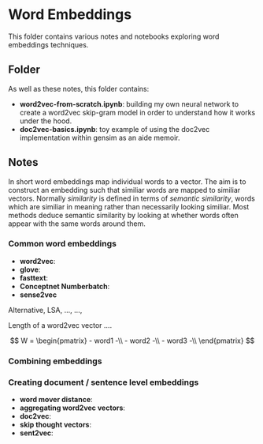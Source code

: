 # Word Embeddings

This folder contains various notes and notebooks exploring word embeddings techniques.

## Folder
As well as these notes, this folder contains:
* **word2vec-from-scratch.ipynb**: building my own neural network to create a word2vec skip-gram model in order to understand how it works under the hood.
* **doc2vec-basics.ipynb**: toy example of using the doc2vec implementation within gensim as an aide memoir.

## Notes
In short word embeddings map individual words to a vector. The aim is to construct an embedding such that similiar words are mapped to similiar vectors. 
Normally *similarity* is defined in terms of *semantic similarity*, words which are similiar in meaning rather than necessarily looking similiar. Most 
methods deduce semantic similarity by looking at whether words often appear with the same words around them.


### Common word embeddings
* **word2vec**:
* **glove**:
* **fasttext**: 
* **Conceptnet Numberbatch**:
* **sense2vec** 

Alternative, LSA, ..., ...,

Length of a word2vec vector ....

$$
    W = \begin{pmatrix}
            - word1 -\\
            - word2 -\\
            - word3 -\\
        \end{pmatrix}
$$
### Combining embeddings



### Creating document / sentence level embeddings
* **word mover distance**:
* **aggregating word2vec vectors**:
* **doc2vec**:
* **skip thought vectors**:
* **sent2vec**: 
